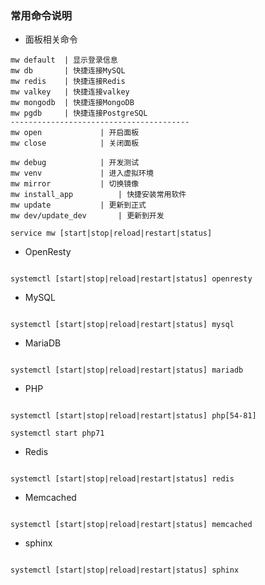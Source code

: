 ### 常用命令说明


- 面板相关命令

```
mw default	| 显示登录信息
mw db 		| 快捷连接MySQL
mw redis 	| 快捷连接Redis
mw valkey 	| 快捷连接valkey
mw mongodb 	| 快捷连接MongoDB
mw pgdb 	| 快捷连接PostgreSQL
----------------------------------------
mw open				| 开启面板
mw close			| 关闭面板

mw debug			| 开发测试
mw venv				| 进入虚拟环境
mw mirror			| 切换镜像
mw install_app			| 快捷安装常用软件
mw update 			| 更新到正式
mw dev/update_dev		| 更新到开发

service mw [start|stop|reload|restart|status]
```

- OpenResty

```

systemctl [start|stop|reload|restart|status] openresty 

```

- MySQL

```

systemctl [start|stop|reload|restart|status] mysql 

```

- MariaDB

```

systemctl [start|stop|reload|restart|status] mariadb 

```

- PHP

```

systemctl [start|stop|reload|restart|status] php[54-81] 

systemctl start php71
```

- Redis

```

systemctl [start|stop|reload|restart|status] redis

```

- Memcached

```

systemctl [start|stop|reload|restart|status] memcached

```


- sphinx

```

systemctl [start|stop|reload|restart|status] sphinx

```
